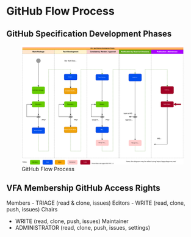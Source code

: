 # GitHub Flow Process

## GitHub Specification Development Phases

  <figure>
	<img src="img/vfa-dev-process.svg" alt="GitHub Flow Process">
	<figcaption>GitHub Flow Process</figcaption>
</figure> 

## VFA Membership GitHub Access Rights
Members
    - TRIAGE (read & clone, issues)
Editors
    - WRITE (read, clone, push, issues)
Chairs
   - WRITE (read, clone, push, issues)
Maintainer
   - ADMINISTRATOR (read, clone, push, issues, settings)
